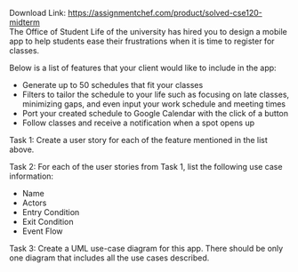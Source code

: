 Download Link: https://assignmentchef.com/product/solved-cse120-midterm
<br>
The Office of Student Life of the university has hired you to design a mobile app to help students ease their frustrations when it is time to register for classes.

Below is a list of features that your client would like to include in the app:

<ul>

 <li>Generate up to 50 schedules that fit your classes</li>

 <li>Filters to tailor the schedule to your life such as focusing on late classes, minimizing gaps, and even input your work schedule and meeting times</li>

 <li>Port your created schedule to Google Calendar with the click of a button</li>

 <li>Follow classes and receive a notification when a spot opens up</li>

</ul>

Task 1: Create a user story for each of the feature mentioned in the list above.

Task 2: For each of the user stories from Task 1, list the following use case information:

<ul>

 <li>Name</li>

 <li>Actors</li>

 <li>Entry Condition</li>

 <li>Exit Condition</li>

 <li>Event Flow</li>

</ul>

Task 3: Create a UML use-case diagram for this app. There should be only one diagram that includes all the use cases described.





